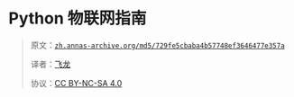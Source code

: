 # Python 物联网指南

> 原文：[`zh.annas-archive.org/md5/729fe5cbaba4b57748ef3646477e357a`](https://zh.annas-archive.org/md5/729fe5cbaba4b57748ef3646477e357a)
> 
> 译者：[飞龙](https://github.com/wizardforcel)
> 
> 协议：[CC BY-NC-SA 4.0](http://creativecommons.org/licenses/by-nc-sa/4.0/)
